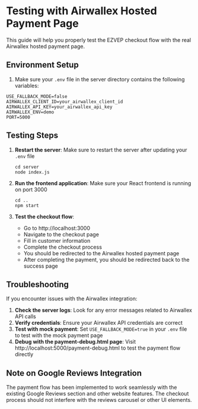 # Testing with Airwallex Hosted Payment Page

This guide will help you properly test the EZVEP checkout flow with the real Airwallex hosted payment page.

## Environment Setup

1. Make sure your `.env` file in the server directory contains the following variables:

```
USE_FALLBACK_MODE=false
AIRWALLEX_CLIENT_ID=your_airwallex_client_id
AIRWALLEX_API_KEY=your_airwallex_api_key
AIRWALLEX_ENV=demo
PORT=5000
```

## Testing Steps

1. **Restart the server**: Make sure to restart the server after updating your `.env` file
   ```
   cd server
   node index.js
   ```

2. **Run the frontend application**: Make sure your React frontend is running on port 3000
   ```
   cd ..
   npm start
   ```

3. **Test the checkout flow**:
   - Go to http://localhost:3000
   - Navigate to the checkout page
   - Fill in customer information
   - Complete the checkout process
   - You should be redirected to the Airwallex hosted payment page
   - After completing the payment, you should be redirected back to the success page

## Troubleshooting

If you encounter issues with the Airwallex integration:

1. **Check the server logs**: Look for any error messages related to Airwallex API calls
2. **Verify credentials**: Ensure your Airwallex API credentials are correct
3. **Test with mock payment**: Set `USE_FALLBACK_MODE=true` in your `.env` file to test with the mock payment page
4. **Debug with the payment-debug.html page**: Visit http://localhost:5000/payment-debug.html to test the payment flow directly

## Note on Google Reviews Integration

The payment flow has been implemented to work seamlessly with the existing Google Reviews section and other website features. The checkout process should not interfere with the reviews carousel or other UI elements.
